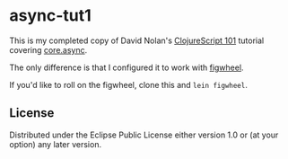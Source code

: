 # async-tut1

This is my completed copy of David Nolan's [ClojureScript
101](http://swannodette.github.io/2013/11/07/clojurescript-101/) tutorial
covering [core.async](https://github.com/clojure/core.async).

The only difference is that I configured it to work with
[figwheel](https://github.com/bhauman/lein-figwheel).

If you'd like to roll on the figwheel, clone this and ```lein figwheel```.

## License

Distributed under the Eclipse Public License either version 1.0 or (at your option) any later version.
